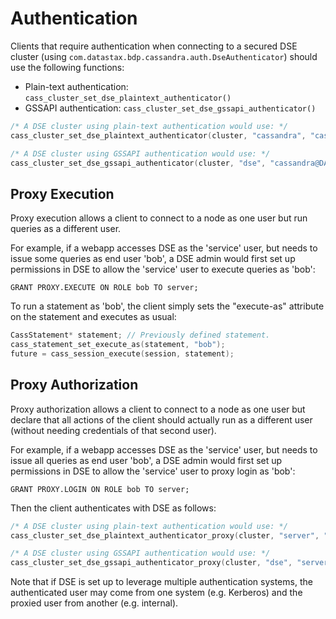 # Authentication

Clients that require authentication when connecting to a secured DSE cluster
(using `com.datastax.bdp.cassandra.auth.DseAuthenticator`) should use the
following functions:

* Plain-text authentication: `cass_cluster_set_dse_plaintext_authenticator()`
* GSSAPI authentication: `cass_cluster_set_dse_gssapi_authenticator()`

```c
/* A DSE cluster using plain-text authentication would use: */
cass_cluster_set_dse_plaintext_authenticator(cluster, "cassandra", "cassandra");

/* A DSE cluster using GSSAPI authentication would use: */
cass_cluster_set_dse_gssapi_authenticator(cluster, "dse", "cassandra@DATASTAX.COM");
```

## Proxy Execution
Proxy execution allows a client to connect to a node as one user but run queries as a different user.

For example, if a webapp accesses DSE as the 'service' user, but needs to issue some queries as end user 'bob',
a DSE admin would first set up permissions in DSE to allow the 'service' user to execute queries as 'bob':

```
GRANT PROXY.EXECUTE ON ROLE bob TO server;
```

To run a statement as 'bob', the client simply sets the "execute-as" attribute on the statement and executes as usual:

```c
CassStatement* statement; // Previously defined statement.
cass_statement_set_execute_as(statement, "bob");
future = cass_session_execute(session, statement);
```

## Proxy Authorization
Proxy authorization allows a client to connect to a node as one user but declare that all actions of the client should
actually run as a different user (without needing credentials of that second user).

For example, if a webapp accesses DSE as the 'service' user, but needs to issue all queries as end user 'bob',
a DSE admin would first set up permissions in DSE to allow the 'service' user to proxy login as 'bob':

```
GRANT PROXY.LOGIN ON ROLE bob TO server;
```

Then the client authenticates with DSE as follows:
```c
/* A DSE cluster using plain-text authentication would use: */
cass_cluster_set_dse_plaintext_authenticator_proxy(cluster, "server", "server-password", "bob");

/* A DSE cluster using GSSAPI authentication would use: */
cass_cluster_set_dse_gssapi_authenticator_proxy(cluster, "dse", "server@DATASTAX.COM", "bob");
```

Note that if DSE is set up to leverage multiple authentication systems, the authenticated user may come from one system
(e.g. Kerberos) and the proxied user from another (e.g. internal).